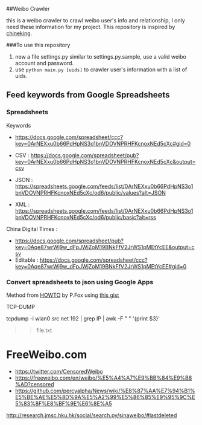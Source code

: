 ##Weibo Crawler

this is a weibo crawler to crawl weibo user's info and relationship,
I only need these information for my project. 
This repository is inspired by [chineking](https://bitbucket.org/chineking/weibocrawler/wiki/Home).

###To use this repository

1. new a file settings.py similar to settings.py.sample, use a valid weibo account and password.
2. use ``python main.py [uids]`` to crawler user's information with a list of uids.


##  Feed keywords from Google Spreadsheets 

### Spreadsheets

Keywords

* https://docs.google.com/spreadsheet/ccc?key=0ArNEXxu0b66PdHpNS3o1bnVDOVNPRHFKcnoxNEd5cXc#gid=0

* CSV : https://docs.google.com/spreadsheet/pub?key=0ArNEXxu0b66PdHpNS3o1bnVDOVNPRHFKcnoxNEd5cXc&output=csv

* JSON : https://spreadsheets.google.com/feeds/list/0ArNEXxu0b66PdHpNS3o1bnVDOVNPRHFKcnoxNEd5cXc/od6/public/values?alt=JSON

* XML : https://spreadsheets.google.com/feeds/list/0ArNEXxu0b66PdHpNS3o1bnVDOVNPRHFKcnoxNEd5cXc/od6/public/basic?alt=rss

China Digital Times :

* https://docs.google.com/spreadsheet/pub?key=0Aqe87wrWj9w_dFpJWjZoM19BNkFfV2JrWS1pMEtYcEE&output=csv
* Editable : https://docs.google.com/spreadsheet/ccc?key=0Aqe87wrWj9w_dFpJWjZoM19BNkFfV2JrWS1pMEtYcEE#gid=0


### Convert spreadsheets to json using Google Apps

Method from [HOWTO](http://blog.pamelafox.org/2013/06/exporting-google-spreadsheet-as-json.html) by P.Fox using [this gist](https://gist.github.com/pamelafox/1878143)


TCP-DUMP

tcpdump -i wlan0 src net 192 | grep IP | awk -F " " '{print $3}' 
>> file.txt

# FreeWeibo.com
* https://twitter.com/CensoredWeibo
* https://freeweibo.com/en/weibo/%E5%A4%A7%E9%BB%84%E9%B8%AD?censored
* https://github.com/percyalpha/News/wiki/%E8%87%AA%E7%94%B1%E5%BE%AE%E5%8D%9A%E5%A2%99%E5%86%85%E9%95%9C%E5%83%8F%E8%BF%9E%E6%8E%A5

http://research.jmsc.hku.hk/social/search.py/sinaweibo/#lastdeleted
